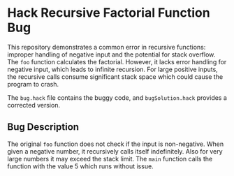 # Hack Recursive Factorial Function Bug

This repository demonstrates a common error in recursive functions: improper handling of negative input and the potential for stack overflow. The `foo` function calculates the factorial. However, it lacks error handling for negative input, which leads to infinite recursion.  For large positive inputs, the recursive calls consume significant stack space which could cause the program to crash.

The `bug.hack` file contains the buggy code, and `bugSolution.hack` provides a corrected version.

## Bug Description
The original `foo` function does not check if the input is non-negative. When given a negative number, it recursively calls itself indefinitely.  Also for very large numbers it may exceed the stack limit.  The `main` function calls the function with the value 5 which runs without issue.